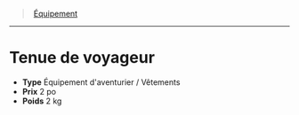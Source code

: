 ﻿---
!Equipment
Type: Équipement d'aventurier / Vêtements
Price: 2 po
Weight: 2 kg
Id: equipment_hd.md#tenue-de-voyageur
ParentLink: equipment_hd.md#Équipement
Name: Tenue de voyageur
ParentName: Équipement
NameLevel: 1
Attributes: {}
---
> [Équipement](hd_equipment.md)

---

# Tenue de voyageur

- **Type** Équipement d'aventurier / Vêtements
- **Prix** 2 po
- **Poids** 2 kg

